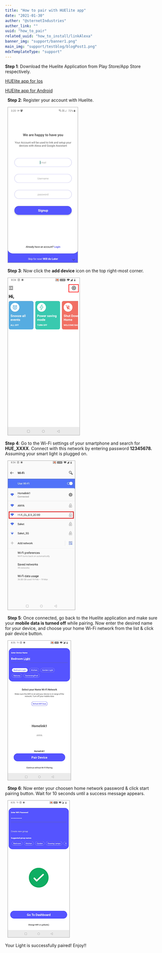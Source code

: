 ```yaml
---
title: "How to pair with HUElite app"
date: "2021-01-30"
auther: "@sternetIndustries"
auther_link: ""
uuid: "how_to_pair"
related_uuid: "how_to_install/linkAlexa"
banner_img: "support/banner1.png"
main_img: "support/testblog/blogPost1.png"
mdxTemplateType: "support"
---
```


**Step 1**: Download the Huelite Application from Play Store/App Store respectively.

[HUElite app for Ios](https://apps.apple.com/in/app/huelite/id1556187847)

[HUElite app for Android](https://play.google.com/store/apps/details?id=com.sternet.huelite)

&nbsp;
**Step 2**: Register your account with Huelite.

&nbsp;
![](./howToPair/img1.png)

&nbsp;
**Step 3**: Now click the **add device** icon on the top right-most corner.

&nbsp;
![](./howToPair/img2.png)

**Step 4**: Go to the Wi-Fi settings of your smartphone and search for **HUE_XXXX**. Connect with this network by entering password **12345678.** Assuming your smart light is plugged on.

<NoteBox compId="faq_devicenotvisible1"/>

&nbsp;
![](./howToPair/img3.jpg)

&nbsp;
**Step 5**: Once connected, go back to the Huelite application and make sure your **mobile data is turned off** while pairing. Now enter the desired name for your device, and choose your home Wi-Fi network from the list &amp; click pair device button.

&nbsp;
![](./howToPair/img4.png)

&nbsp;
**Step 6**: Now enter your choosen home network password &amp; click start pairing button. Wait for 10 seconds until a success message appears.

&nbsp;
![](./howToPair/img5.png)

Your Light is successfully paired! Enjoy!!
